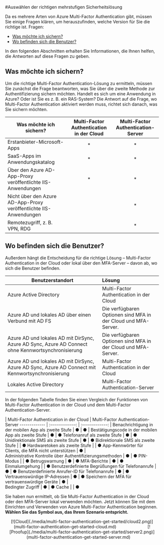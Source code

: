 
<properties 
	pageTitle="Azure Multi-Factor Authentication – Erste Schritte" 
	description="Entscheiden Sie sich für die am besten geeignete Multi-Factor Authentication-Sicherheitslösung, indem Sie sich fragen, was Sie sichern möchten und wo sich Ihre Benutzer befinden. Wählen Sie dann zwischen Cloud, MFA-Server und AD FS aus." 
	services="multi-factor-authentication" 
	documentationCenter="" 
	authors="billmath" 
	manager="stevenpo" 
	editor="curtland"/>

<tags 
	ms.service="multi-factor-authentication" 
	ms.workload="identity" 
	ms.tgt_pltfrm="na" 
	ms.devlang="na" 
	ms.topic="get-started-article" 
	ms.date="05/12/2016" 
	ms.author="billmath"/>

#Auswählen der richtigen mehrstufigen Sicherheitslösung

Da es mehrere Arten von Azure Multi-Factor Authentication gibt, müssen Sie einige Fragen klären, um herauszufinden, welche Version für Sie die richtige ist. Fragen:

-	[Was möchte ich sichern?](#was-möchte-ich-sichern?)
-	[Wo befinden sich die Benutzer?](#Wo-befinden-sich-die-Benutzer?)

In den folgenden Abschnitten erhalten Sie Informationen, die Ihnen helfen, die Antworten auf diese Fragen zu geben.

## Was möchte ich sichern?

Um die richtige Multi-Factor Authentication-Lösung zu ermitteln, müssen Sie zunächst die Frage beantworten, was Sie über die zweite Methode zur Authentifizierung sichern möchten. Handelt es sich um eine Anwendung in Azure? Oder ist Sie es z. B. ein RAS-System? Die Antwort auf die Frage, wo Multi-Factor Authentication aktiviert werden muss, richtet sich danach, was Sie sichern möchten.


Was möchte ich sichern?| Multi-Factor Authentication in der Cloud|Multi-Factor Authentication-Server 
------------- | :-------------: | :-------------: |
Erstanbieter-Microsoft-Apps|* |* |
SaaS-Apps im Anwendungskatalog|* |* |
Über den Azure AD-App-Proxy veröffentlichte IIS-Anwendungen|* |* |
Nicht über den Azure AD-App-Proxy veröffentlichte IIS-Anwendungen | |* |
Remotezugriff, z. B. VPN, RDG| |* |



## Wo befinden sich die Benutzer?

Außerdem hängt die Entscheidung für die richtige Lösung – Multi-Factor Authentication in der Cloud oder lokal über den MFA-Server – davon ab, wo sich die Benutzer befinden.



Benutzerstandort| Lösung
------------- | :------------- | 
Azure Active Directory| Multi-Factor Authentication in der Cloud|
Azure AD und lokales AD über einen Verbund mit AD FS| Die verfügbaren Optionen sind MFA in der Cloud und MFA-Server. 
Azure AD und lokales AD mit DirSync, Azure AD Sync, Azure AD Connect ohne Kennwortsynchronisierung|Die verfügbaren Optionen sind MFA in der Cloud und MFA-Server. 
Azure AD und lokales AD mit DirSync, Azure AD Sync, Azure AD Connect mit Kennwortsynchronisierung|Multi-Factor Authentication in der Cloud
Lokales Active Directory|Multi-Factor Authentication-Server

In der folgenden Tabelle finden Sie einen Vergleich der Funktionen von Multi-Factor Authentication in der Cloud und dem Multi-Factor Authentication-Server.

 | Multi-Factor Authentication in der Cloud | Multi-Factor Authentication-Server
------------- | :-------------: | :-------------: |
Benachrichtigung in der mobilen App als zweite Stufe | ● | ● |
Bestätigungscode in der mobilen App als zweite Stufe | ● | ●
Telefonanruf als zweite Stufe | ● | ● 
Unidirektionale SMS als zweite Stufe | ● | ●
Bidirektionale SMS als zweite Stufe | | ● 
Hardwaretoken als zweite Stufe | | ● 
App-Kennwörter für Clients, die MFA nicht unterstützen | ● |  
Administrative Kontrolle über Authentifizierungsmethoden | ● | ● 
PIN-Modus | | ●
Betrugswarnung | ● | ●
MFA-Berichte | ● | ● 
Einmalumgehung | | ● 
Benutzerdefinierte Begrüßungen für Telefonanrufe | ● | ● 
Benutzerdefinierte Anrufer-ID für Telefonanrufe | ● | ● 
Vertrauenswürdige IP-Adressen | ● | ● 
Speichern der MFA für vertrauenswürdige Geräte | ● |  
Bedingter Zugriff | ● | ● 
Cache | | ● 

Sie haben nun ermittelt, ob Sie Multi-Factor Authentication in der Cloud oder den MFA-Server lokal verwenden möchten. Jetzt können Sie mit dem Einrichten und Verwenden von Azure Multi-Factor Authentication beginnen. **Wählen Sie das Symbol aus, das Ihrem Szenario entspricht.**

<center> [![Cloud](./media/multi-factor-authentication-get-started/cloud2.png)](multi-factor-authentication-get-started-cloud.md) &#160;&#160;&#160;&#160;&#160;&#160;&#160;&#160;&#160;&#160;&#160;&#160;&#160;&#160;&#160;&#160;&#160;&#160;&#160;&#160;&#160;&#160;&#160;&#160;&#160;[![Proofup](./media/multi-factor-authentication-get-started/server2.png)](multi-factor-authentication-get-started-server.md) &#160;&#160;&#160;&#160;&#160; </center>

<!---HONumber=AcomDC_0518_2016-->
